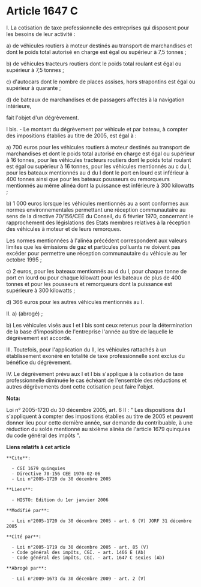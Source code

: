 # Article 1647 C

I. La cotisation de taxe professionnelle des entreprises qui disposent pour les besoins de leur activité :

a) de véhicules routiers à moteur destinés au transport de marchandises et dont le poids total autorisé en charge est égal ou
supérieur à 7,5 tonnes ;

b) de véhicules tracteurs routiers dont le poids total roulant est égal ou supérieur à 7,5 tonnes ;

c) d'autocars dont le nombre de places assises, hors strapontins est égal ou supérieur à quarante ;

d) de bateaux de marchandises et de passagers affectés à la navigation intérieure,

fait l'objet d'un dégrèvement.

I bis. - Le montant du dégrèvement par véhicule et par bateau, à compter des impositions établies au titre de 2005, est égal
à :

a) 700 euros pour les véhicules routiers à moteur destinés au transport de marchandises et dont le poids total autorisé en
charge est égal ou supérieur à 16 tonnes, pour les véhicules tracteurs routiers dont le poids total roulant est égal ou
supérieur à 16 tonnes, pour les véhicules mentionnés au c du I, pour les bateaux mentionnés au d du I dont le port en lourd
est inférieur à 400 tonnes ainsi que pour les bateaux pousseurs ou remorqueurs mentionnés au même alinéa dont la puissance
est inférieure à 300 kilowatts ;

b) 1 000 euros lorsque les véhicules mentionnés au a sont conformes aux normes environnementales permettant une réception
communautaire au sens de la directive 70/156/CEE du Conseil, du 6 février 1970, concernant le rapprochement des législations
des Etats membres relatives à la réception des véhicules à moteur et de leurs remorques.

Les normes mentionnées à l'alinéa précédent correspondent aux valeurs limites que les émissions de gaz et particules
polluants ne doivent pas excéder pour permettre une réception communautaire du véhicule au 1er octobre 1995 ;

c) 2 euros, pour les bateaux mentionnés au d du I, pour chaque tonne de port en lourd ou pour chaque kilowatt pour les
bateaux de plus de 400 tonnes et pour les pousseurs et remorqueurs dont la puissance est supérieure à 300 kilowatts ;

d) 366 euros pour les autres véhicules mentionnés au I.

II. a) (abrogé) ;

b) Les véhicules visés aux I et I bis sont ceux retenus pour la détermination de la base d'imposition de l'entreprise l'année
au titre de laquelle le dégrèvement est accordé.

III. Toutefois, pour l'application du II, les véhicules rattachés à un établissement exonéré en totalité de taxe
professionnelle sont exclus du bénéfice du dégrèvement.

IV. Le dégrèvement prévu aux I et I bis s'applique à la cotisation de taxe professionnelle diminuée le cas échéant de
l'ensemble des réductions et autres dégrèvements dont cette cotisation peut faire l'objet.

**Nota:**

Loi n° 2005-1720 du 30 décembre 2005, art. 6 II : " Les dispositions du I s'appliquent à compter des impositions établies au
titre de 2005 et peuvent donner lieu pour cette dernière année, sur demande du contribuable, à une réduction du solde
mentionné au sixième alinéa de l'article 1679 quinquies du code général des impôts ".

**Liens relatifs à cet article**

	**Cite**:

	  - CGI 1679 quinquies
	  - Directive 70-156 CEE 1970-02-06
	  - Loi n°2005-1720 du 30 décembre 2005

	**Liens**:

	  - HISTO: Edition du 1er janvier 2006

	**Modifié par**:

	  - Loi n°2005-1720 du 30 décembre 2005 - art. 6 (V) JORF 31 décembre 2005

	**Cité par**:

	  - Loi n°2005-1719 du 30 décembre 2005 - art. 85 (V)
	  - Code général des impôts, CGI. - art. 1466 E (Ab)
	  - Code général des impôts, CGI. - art. 1647 C sexies (Ab)

	**Abrogé par**:

	  - Loi n°2009-1673 du 30 décembre 2009 - art. 2 (V)
